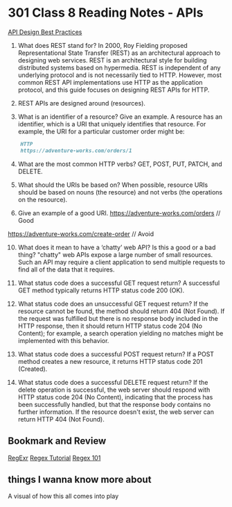 # 301 Class 8 Reading Notes - APIs

[API Design Best Practices](https://docs.microsoft.com/en-us/azure/architecture/best-practices/api-design)

1. What does REST stand for?
In 2000, Roy Fielding proposed Representational State Transfer (REST) as an architectural approach to designing web services. 
REST is an architectural style for building distributed systems based on hypermedia. 
REST is independent of any underlying protocol and is not necessarily tied to HTTP. 
However, most common REST API implementations use HTTP as the application protocol, and this guide focuses on designing REST APIs for HTTP.

2. REST APIs are designed around (resources).

3. What is an identifier of a resource? Give an example.
A resource has an identifier, which is a URI that uniquely identifies that resource. For example, the URI for a particular customer order might be:
````markdown
    HTTP
    https://adventure-works.com/orders/1
````
4. What are the most common HTTP verbs?
GET, POST, PUT, PATCH, and DELETE.

5. What should the URIs be based on?
When possible, resource URIs should be based on nouns (the resource) and not verbs (the operations on the resource).

6. Give an example of a good URI.
https://adventure-works.com/orders // Good

https://adventure-works.com/create-order // Avoid

10. What does it mean to have a ‘chatty’ web API? Is this a good or a bad thing?
"chatty" web APIs expose a large number of small resources. Such an API may require a client application to send multiple 
requests to find all of the data that it requires.

11. What status code does a successful GET request return?
A successful GET method typically returns HTTP status code 200 (OK). 

12. What status code does an unsuccessful GET request return?
If the resource cannot be found, the method should return 404 (Not Found).
If the request was fulfilled but there is no response body included in the HTTP response, 
then it should return HTTP status code 204 (No Content); for example, a search operation yielding no matches 
might be implemented with this behavior.

13. What status code does a successful POST request return?
If a POST method creates a new resource, it returns HTTP status code 201 (Created).

14. What status code does a successful DELETE request return?
If the delete operation is successful, the web server should respond with HTTP status code 204 (No Content), 
indicating that the process has been successfully handled, but that the response body contains no further information. 
If the resource doesn't exist, the web server can return HTTP 404 (Not Found).

## Bookmark and Review
[RegExr](https://regexr.com/)
[Regex Tutorial](https://medium.com/factory-mind/regex-tutorial-a-simple-cheatsheet-by-examples-649dc1c3f285)
[Regex 101](https://medium.com/factory-mind/regex-tutorial-a-simple-cheatsheet-by-examples-649dc1c3f285)

## things I wanna know more about
A visual of how this all comes into play
